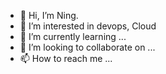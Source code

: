 - 👋 Hi, I’m Ning.
- 👀 I’m interested in devops, Cloud
- 🌱 I’m currently learning ...
- 💞️ I’m looking to collaborate on ...
- 📫 How to reach me ...

<!---
ning17/ning17 is a ✨ special ✨ repository because its `README.md` (this file) appears on your GitHub profile.
You can click the Preview link to take a look at your changes.
--->
